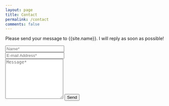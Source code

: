 ```yaml
---
layout: page
title: Contact
permalink: /contact
comments: false
---
```


<form accept-charset="UTF-8" action="https://formcarry.com/s/BhrVXCNY2Nb" method="POST" enctype="multipart/form-data">
<p class="mb-4">Please send your message to {{site.name}}. I will reply as soon as possible!</p>
<div class="form-group row">
    <div class="col-md-6">
        <input class="form-control" type="text" name="name" placeholder="Name*" required>
    </div>
    <div class="col-md-6">
        <input class="form-control" type="email" name="email" placeholder="E-mail Address*" required>
    </div>
</div>
<textarea rows="8" class="form-control mb-3" name="message" placeholder="Message*" required></textarea>
<button class="btn btn-dark" type="submit">Send</button>
</form>